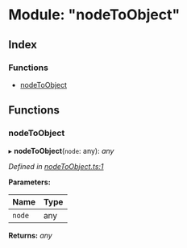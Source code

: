 
# Module: "nodeToObject"

## Index

### Functions

* [nodeToObject](_nodetoobject_.md#nodetoobject)

## Functions

###  nodeToObject

▸ **nodeToObject**(`node`: any): *any*

*Defined in [nodeToObject.ts:1](https://github.com/figma-plugin-helper-functions/figma-plugin-helpers/blob/23afc2e/src/helpers/nodeToObject.ts#L1)*

**Parameters:**

Name | Type |
------ | ------ |
`node` | any |

**Returns:** *any*
